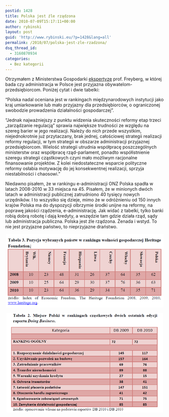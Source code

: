 ```yaml
---
postid: 1428
title: Polska jest źle rządzona
date: 2010-07-09T15:17:11+00:00
author: rybinski
layout: post
guid: 'http://www.rybinski.eu/?p=1428&lang=all'
permalink: /2010/07/polska-jest-zle-rzadzona/
dsq_thread_id:
  - 3160870934
categories:
  - Bez kategorii
---
```

Otrzymałem z Ministerstwa Gospodarki [ekspertyzę](http://resources.rybinski.eu/resources/viewResource:d7342b84-8b5a-11df-8f8c-001b24eff4d8) prof. Freyberg, w której bada czy administracja w Polsce jest przyjazna obywatelom-przedsiębiorcom. Poniżej cytat i dwie tabelki:

“Polska nadal oceniana jest w rankingach międzynarodowych instytucji jako kraj umiarkowanie lub mało przyjazny dla przedsiębiorców, o ograniczonej swobodzie prowadzenia działalności gospodarczej”.

“Jednak najważniejszy z punktu widzenia skuteczności reformy etap trzeci „zarządzanie regulacją” sprawia największe trudności ze względu na szereg barier w jego realizacji. Należy do nich przede wszystkim, niejednokrotnie już przytaczany, brak jednej, całościowej strategii realizacji reformy regulacji, w tym strategii w obszarze administracji przyjaznej przedsiębiorcom. Wielość strategii utrudnia współpracę poszczególnych ministerstw oraz współpracę rząd-parlament, ponadto współistnienie szeregu strategii cząstkowych czyni mało możliwym racjonalne finansowanie projektów. Z kolei niedostateczne wsparcie polityczne reformy osłabia motywację do jej konsekwentnej realizacji, sprzyja niestabilności i chaosowi.”

Niedawno pisałem, że w rankingu e-administracji ONZ Polska spadła w latach 2008-2010 w 33 miejsca na 45. Pisałem, że w minionych dwóch latach w administracji publicznej zatrudniono 40 tysięcy nowych urzędników. I to wszystko się dzieje, mimo że w odróżnieniu od 150 innych krajów Polska ma do dyspozycji olbrzymie środki unijne na reformy, na poprawę jakości rządzenia, e-administrację. Jak widać z tabelki, tylko banki robią dobrą robotę i dają kredyty, a wszędzie tam gdzie działa rząd, sądy lub administracja publiczna. Polska jest źle rządzona. Żenada i wstyd. To nie jest przyjazne państwo, to nieprzyjazne draństwo.

<p style="text-align: center;">
  <img class="aligncenter size-full wp-image-1429" title="Heritage" src="/uploads/Heritage.png" alt="Heritage" width="500" height="233" />
</p>

<p style="text-align: center;">
  <img class="aligncenter size-full wp-image-1430" title="Doing_business_tabela" src="/uploads/Doing_business_tabela.png" alt="Doing_business_tabela" width="496" height="316" />
</p>
